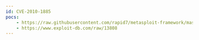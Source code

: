 ```yaml
---
id: CVE-2010-1885
pocs:
    - https://raw.githubusercontent.com/rapid7/metasploit-framework/master/modules/exploits/windows/browser/ms10_042_helpctr_xss_cmd_exec.rb
    - https://www.exploit-db.com/raw/13808
---
```

